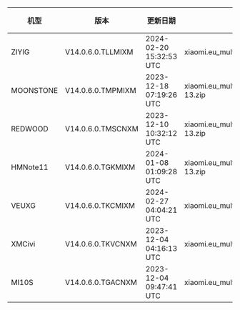 | 机型 | 版本 | 更新日期 | 文件名 | 大小 | 下载链接 |
| ---- | ---- | ---- | ---- | ---- | ---- |
| ZIYIG | V14.0.6.0.TLLMIXM | 2024-02-20 15:32:53 UTC | xiaomi.eu_multi_ZIYIG_V14.0.6.0.TLLMIXM_v14-13.zip | 5.1 GB | [SourceForge](https://sourceforge.net/projects/xiaomi-eu-multilang-miui-roms/files/xiaomi.eu/MIUI-STABLE-RELEASES/MIUIv14/xiaomi.eu_multi_ZIYIG_V14.0.6.0.TLLMIXM_v14-13.zip/download) |
| MOONSTONE | V14.0.6.0.TMPMIXM | 2023-12-18 07:19:26 UTC | xiaomi.eu_multi_MOONSTONE_V14.0.6.0.TMPMIXM_v14-13.zip | 4.0 GB | [SourceForge](https://sourceforge.net/projects/xiaomi-eu-multilang-miui-roms/files/xiaomi.eu/MIUI-STABLE-RELEASES/MIUIv14/xiaomi.eu_multi_MOONSTONE_V14.0.6.0.TMPMIXM_v14-13.zip/download) |
| REDWOOD | V14.0.6.0.TMSCNXM | 2023-12-10 10:32:12 UTC | xiaomi.eu_multi_REDWOOD_V14.0.6.0.TMSCNXM_v14-13.zip | 4.7 GB | [SourceForge](https://sourceforge.net/projects/xiaomi-eu-multilang-miui-roms/files/xiaomi.eu/MIUI-STABLE-RELEASES/MIUIv14/xiaomi.eu_multi_REDWOOD_V14.0.6.0.TMSCNXM_v14-13.zip/download) |
| HMNote11 | V14.0.6.0.TGKMIXM | 2024-01-08 01:09:28 UTC | xiaomi.eu_multi_HMNote11_V14.0.6.0.TGKMIXM_v14-13.zip | 3.9 GB | [SourceForge](https://sourceforge.net/projects/xiaomi-eu-multilang-miui-roms/files/xiaomi.eu/MIUI-STABLE-RELEASES/MIUIv14/xiaomi.eu_multi_HMNote11_V14.0.6.0.TGKMIXM_v14-13.zip/download) |
| VEUXG | V14.0.6.0.TKCMIXM | 2024-02-27 04:04:21 UTC | xiaomi.eu_multi_VEUXG_V14.0.6.0.TKCMIXM_v14-13.zip | 4.2 GB | [SourceForge](https://sourceforge.net/projects/xiaomi-eu-multilang-miui-roms/files/xiaomi.eu/MIUI-STABLE-RELEASES/MIUIv14/xiaomi.eu_multi_VEUXG_V14.0.6.0.TKCMIXM_v14-13.zip/download) |
| XMCivi | V14.0.6.0.TKVCNXM | 2023-12-04 04:16:13 UTC | xiaomi.eu_multi_XMCivi_V14.0.6.0.TKVCNXM_v14-13.zip | 4.9 GB | [SourceForge](https://sourceforge.net/projects/xiaomi-eu-multilang-miui-roms/files/xiaomi.eu/MIUI-STABLE-RELEASES/MIUIv14/xiaomi.eu_multi_XMCivi_V14.0.6.0.TKVCNXM_v14-13.zip/download) |
| MI10S | V14.0.6.0.TGACNXM | 2023-12-04 09:47:41 UTC | xiaomi.eu_multi_MI10S_V14.0.6.0.TGACNXM_v14-13.zip | 4.4 GB | [SourceForge](https://sourceforge.net/projects/xiaomi-eu-multilang-miui-roms/files/xiaomi.eu/MIUI-STABLE-RELEASES/MIUIv14/xiaomi.eu_multi_MI10S_V14.0.6.0.TGACNXM_v14-13.zip/download) |
